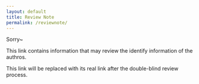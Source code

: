```yaml
---
layout: default
title: Review Note
permalink: /reviewnote/
---
```


Sorry~

This link contains information that may review the identify information of the authros. 

This link will be replaced with its real link after the double-blind review process. 
